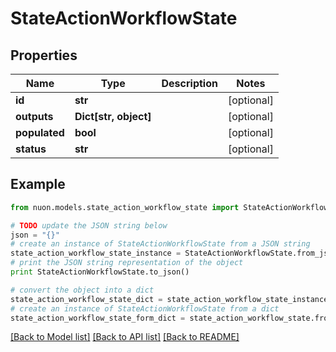 # StateActionWorkflowState


## Properties

Name | Type | Description | Notes
------------ | ------------- | ------------- | -------------
**id** | **str** |  | [optional] 
**outputs** | **Dict[str, object]** |  | [optional] 
**populated** | **bool** |  | [optional] 
**status** | **str** |  | [optional] 

## Example

```python
from nuon.models.state_action_workflow_state import StateActionWorkflowState

# TODO update the JSON string below
json = "{}"
# create an instance of StateActionWorkflowState from a JSON string
state_action_workflow_state_instance = StateActionWorkflowState.from_json(json)
# print the JSON string representation of the object
print StateActionWorkflowState.to_json()

# convert the object into a dict
state_action_workflow_state_dict = state_action_workflow_state_instance.to_dict()
# create an instance of StateActionWorkflowState from a dict
state_action_workflow_state_form_dict = state_action_workflow_state.from_dict(state_action_workflow_state_dict)
```
[[Back to Model list]](../README.md#documentation-for-models) [[Back to API list]](../README.md#documentation-for-api-endpoints) [[Back to README]](../README.md)


